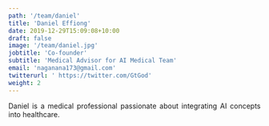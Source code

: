 ```yaml
---
path: '/team/daniel'
title: 'Daniel Effiong'
date: 2019-12-29T15:09:08+10:00
draft: false
image: '/team/daniel.jpg'
jobtitle: 'Co-founder'
subtitle: 'Medical Advisor for AI Medical Team'
email: 'naganana173@gmail.com'
twitterurl: ' https://twitter.com/GtGod'
weight: 2
---
```


<p style='text-align: justify'>
    Daniel is a medical professional passionate about integrating AI concepts into healthcare.
</p>
